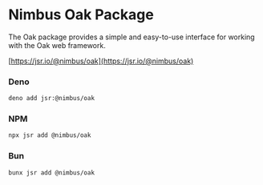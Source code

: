 # Nimbus Oak Package

The Oak package provides a simple and easy-to-use interface for working with the Oak web framework.

[https://jsr.io/@nimbus/oak](https://jsr.io/@nimbus/oak)

### Deno

```bash
deno add jsr:@nimbus/oak
```

### NPM

```bash
npx jsr add @nimbus/oak
```

### Bun

```bash
bunx jsr add @nimbus/oak
```
